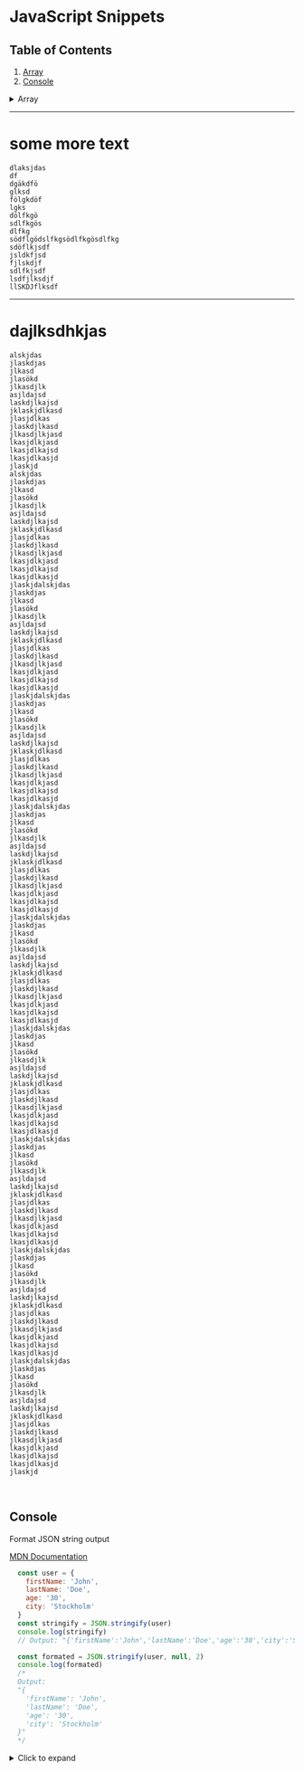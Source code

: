 
# JavaScript Snippets

## Table of Contents
1. [Array](#Array)
2. [Console](##Console)

<details>
  <summary>Array</summary>

  Remove duplicates from an Array

  [MDN Documentation](https://developer.mozilla.org/en-US/docs/Web/JavaScript/Reference/Global_Objects/Set)

  ```javascript
    const arr = [1, 2, 3, 3, 3, 6, 7, 8, 8, 9]
    const filtered = [...new Set(arr)]
    console.log(filtered)
    // Output: [1, 2, 3, 6, 7, 8, 9] 
  ```

  &nbsp;

  Deconstruct assignment syntax

  [MDN Documentation](https://developer.mozilla.org/en-US/docs/Web/JavaScript/Reference/Operators/Destructuring_assignment)

  ```javascript
    const things = ['House', 'Computer', 'CoolCat']
    const { 1: hobby } = things
    console.log(hobby)
    // Output: "Computer"
  ```
</details>

---
 # some more text
 ```
 dlaksjdas
 df
 dgäkdfö
 glksd
 fölgkdöf
 lgks
 dölfkgö
 sdlfkgös
 dlfkg
 södflgödslfkgsödlfkgösdlfkg
 sdöflkjsdf
 jsldkfjsd
 fjlskdjf
 sdlfkjsdf
 lsdfjlksdjf
 llSKDJflksdf
 ```
---
# dajlksdhkjas
```
alskjdas
jlaskdjas
jlkasd
jlasökd
jlkasdjlk
asjldajsd
laskdjlkajsd
jklaskjdlkasd
jlasjdlkas
jlaskdjlkasd
jlkasdjlkjasd
lkasjdlkjasd
lkasjdlkajsd
lkasjdlkasjd
jlaskjd
alskjdas
jlaskdjas
jlkasd
jlasökd
jlkasdjlk
asjldajsd
laskdjlkajsd
jklaskjdlkasd
jlasjdlkas
jlaskdjlkasd
jlkasdjlkjasd
lkasjdlkjasd
lkasjdlkajsd
lkasjdlkasjd
jlaskjdalskjdas
jlaskdjas
jlkasd
jlasökd
jlkasdjlk
asjldajsd
laskdjlkajsd
jklaskjdlkasd
jlasjdlkas
jlaskdjlkasd
jlkasdjlkjasd
lkasjdlkjasd
lkasjdlkajsd
lkasjdlkasjd
jlaskjdalskjdas
jlaskdjas
jlkasd
jlasökd
jlkasdjlk
asjldajsd
laskdjlkajsd
jklaskjdlkasd
jlasjdlkas
jlaskdjlkasd
jlkasdjlkjasd
lkasjdlkjasd
lkasjdlkajsd
lkasjdlkasjd
jlaskjdalskjdas
jlaskdjas
jlkasd
jlasökd
jlkasdjlk
asjldajsd
laskdjlkajsd
jklaskjdlkasd
jlasjdlkas
jlaskdjlkasd
jlkasdjlkjasd
lkasjdlkjasd
lkasjdlkajsd
lkasjdlkasjd
jlaskjdalskjdas
jlaskdjas
jlkasd
jlasökd
jlkasdjlk
asjldajsd
laskdjlkajsd
jklaskjdlkasd
jlasjdlkas
jlaskdjlkasd
jlkasdjlkjasd
lkasjdlkjasd
lkasjdlkajsd
lkasjdlkasjd
jlaskjdalskjdas
jlaskdjas
jlkasd
jlasökd
jlkasdjlk
asjldajsd
laskdjlkajsd
jklaskjdlkasd
jlasjdlkas
jlaskdjlkasd
jlkasdjlkjasd
lkasjdlkjasd
lkasjdlkajsd
lkasjdlkasjd
jlaskjdalskjdas
jlaskdjas
jlkasd
jlasökd
jlkasdjlk
asjldajsd
laskdjlkajsd
jklaskjdlkasd
jlasjdlkas
jlaskdjlkasd
jlkasdjlkjasd
lkasjdlkjasd
lkasjdlkajsd
lkasjdlkasjd
jlaskjdalskjdas
jlaskdjas
jlkasd
jlasökd
jlkasdjlk
asjldajsd
laskdjlkajsd
jklaskjdlkasd
jlasjdlkas
jlaskdjlkasd
jlkasdjlkjasd
lkasjdlkjasd
lkasjdlkajsd
lkasjdlkasjd
jlaskjdalskjdas
jlaskdjas
jlkasd
jlasökd
jlkasdjlk
asjldajsd
laskdjlkajsd
jklaskjdlkasd
jlasjdlkas
jlaskdjlkasd
jlkasdjlkjasd
lkasjdlkjasd
lkasjdlkajsd
lkasjdlkasjd
jlaskjd
```


&nbsp;

## Console

Format JSON string output

[MDN Documentation](https://developer.mozilla.org/en-US/docs/Web/JavaScript/Reference/Global_Objects/JSON/stringify)

```javascript
  const user = {
    firstName: 'John',
    lastName: 'Doe',
    age: '30',
    city: 'Stockholm'
  }
  const stringify = JSON.stringify(user)
  console.log(stringify)
  // Output: "{'firstName':'John','lastName':'Doe','age':'30','city':'Stockholm'}"

  const formated = JSON.stringify(user, null, 2)
  console.log(formated)
  /*
  Output: 
  "{
    'firstName': 'John',
    'lastName': 'Doe',
    'age': '30',
    'city': 'Stockholm'
  }"
  */
```

<details>
  <summary>Click to expand</summary>
  Hello

  ```javascript
    console.log('Expand snippet') 
  ``` 
</details>
